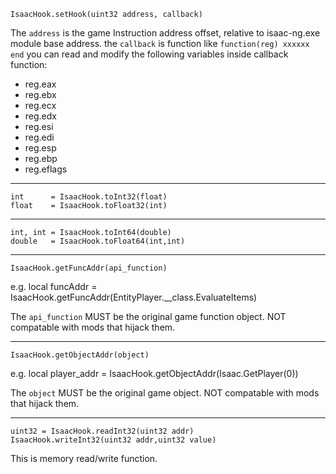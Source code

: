 ```
IsaacHook.setHook(uint32 address, callback)
```

The `address` is the game Instruction address offset, relative to isaac-ng.exe module base address.
the `callback` is function like `function(reg) xxxxxx end`
you can read and modify the following variables inside callback function:
- reg.eax
- reg.ebx
- reg.ecx
- reg.edx
- reg.esi
- reg.edi
- reg.esp
- reg.ebp
- reg.eflags

------
```
int      = IsaacHook.toInt32(float)
float    = IsaacHook.toFloat32(int)
```
------
```
int, int = IsaacHook.toInt64(double)
double   = IsaacHook.toFloat64(int,int)
```
------
```
IsaacHook.getFuncAddr(api_function)
```
e.g.
local funcAddr = IsaacHook.getFuncAddr(EntityPlayer.__class.EvaluateItems)

The `api_function` MUST be the original game function object.  NOT compatable with mods that hijack them.

------
```
IsaacHook.getObjectAddr(object)
```
e.g.
local player_addr = IsaacHook.getObjectAddr(Isaac.GetPlayer(0))

The `object` MUST be the original game object.  NOT compatable with mods that hijack them.

------
```
uint32 = IsaacHook.readInt32(uint32 addr)
IsaacHook.writeInt32(uint32 addr,uint32 value)
```

This is memory read/write function.